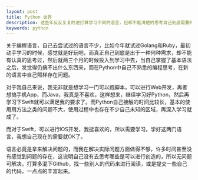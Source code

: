 ```yaml
---
layout: post
title: Python 世界
description: 这些年反反复复的进打算学习不同的语言，但却不能清楚的思考自己到底需要的是什么，有很强的跟风意味。回归Python，这才是我最熟悉的。
keywords: python
---
```

关于编程语言，自己去尝试过的语言不少，比如今年就试过Golang和Ruby，最初动手学习的时候，感觉就是好玩吧，而真正自己到底是出于一种何种需求，却不能有认真的思考过，然后就两三个月的时候投入到学习中去，当自己掌握了基本语法之后，发觉得仍搞不出什么东西来，而在Python中自己不熟悉的编程思考，在新的语言中自己照样存在问题。

对于我自己来说，我无非就是想学习一门可以跑脚本，可以进行Web开发，再者想搞手机App，而Java，我真是不喜欢，这样想来，继续学习好Python，然后再学习下Swift就可以满足我的要求了。而Python自己接触的时间比较长，基本的使用用方法之类的问题不大，使用过程中也存在不少自己未知的区域，再深入学习就成了。

而对于Swift，可以进行IOS开发，我挺喜欢的，所以需要学习。学好这两门语言，我想自己现在的需要就OK了。

语言必竟是拿来解决问题的，而我在解决实际问题方面做得不够，许多时间甚至没有感觉到问题的存在，这说明自己没有去思考哪些是可以进行创造的，所以无问题可解决。打算多混下Github，找一些别人的代码来进行阅读，或是提交一些自己的代码，一点点的丰富起来。
